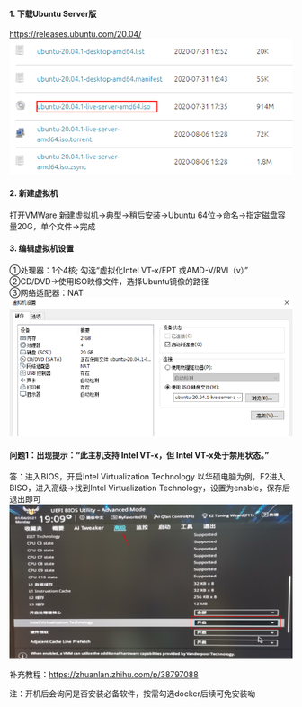 #### 1. 下载Ubuntu Server版
https://releases.ubuntu.com/20.04/  
![下载Ubuntu](../assets/VMWare/download-ubuntu.png)
#### 2. 新建虚拟机
打开VMWare,新建虚拟机→典型→稍后安装→Ubuntu 64位→命名→指定磁盘容量20G，单个文件→完成
#### 3. 编辑虚拟机设置
①处理器：1个4核; 勾选“虚拟化Intel VT-x/EPT 或AMD-V/RVI（v）”  
②CD/DVD→使用ISO映像文件，选择Ubuntu镜像的路径  
③网络适配器：NAT  
![UbuntuSetting](../assets/VMWare/ubuntu-setting.png)  

#### 问题1：出现提示：“此主机支持 Intel VT-x，但 Intel VT-x处于禁用状态。”
答：进入BIOS，开启Intel Virtualization Technology
以华硕电脑为例，F2进入BISO，进入高级→找到Intel Virtualization Technology，设置为enable，保存后退出即可  
![BIOSSetting](../assets/VMWare/bios-setting.png)

补充教程：https://zhuanlan.zhihu.com/p/38797088  

注：开机后会询问是否安装必备软件，按需勾选docker后续可免安装呦
